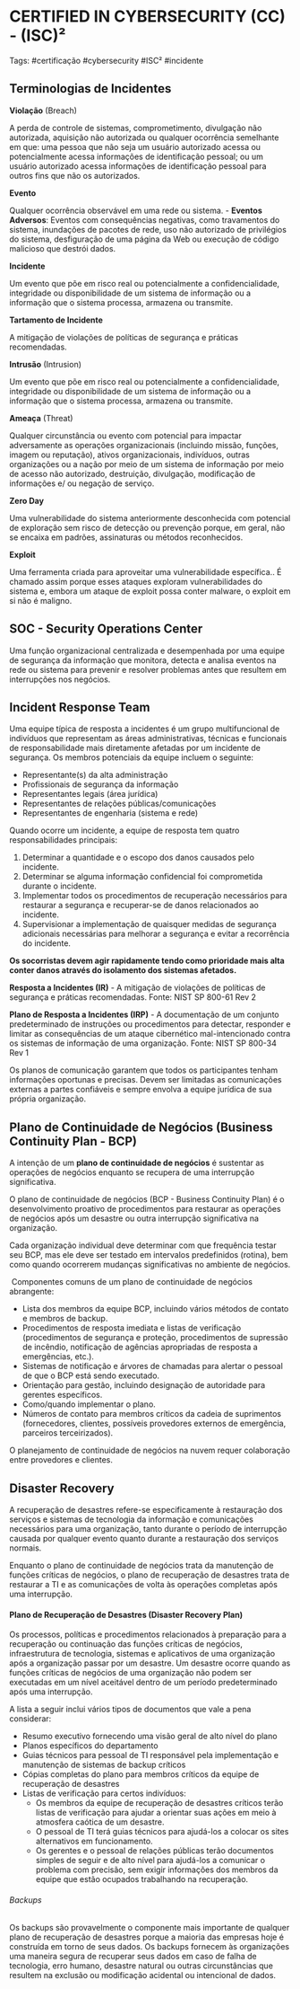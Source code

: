 
# CERTIFIED IN CYBERSECURITY (CC) - (ISC)²

Tags: #certificação #cybersecurity #ISC² #incidente


## Terminologias de Incidentes

**Violação** (Breach)

A perda de controle de sistemas, comprometimento, divulgação não autorizada, aquisição não autorizada ou qualquer ocorrência semelhante em que: uma pessoa que não seja um usuário autorizado acessa ou potencialmente acessa informações de identificação pessoal; ou um usuário autorizado acessa informações de identificação pessoal para outros fins que não os autorizados.

**Evento**

Qualquer ocorrência observável em uma rede ou sistema.
	- **Eventos Adversos**: Eventos com consequências negativas, como travamentos do sistema, inundações de pacotes de rede, uso não autorizado de privilégios do sistema, desfiguração de uma página da Web ou execução de código malicioso que destrói dados.

**Incidente**

Um evento que põe em risco real ou potencialmente a confidencialidade, integridade ou disponibilidade de um sistema de informação ou a informação que o sistema processa, armazena ou transmite.

**Tartamento de Incidente**

A mitigação de violações de políticas de segurança e práticas recomendadas.

**Intrusão** (Intrusion)

Um evento que põe em risco real ou potencialmente a confidencialidade, integridade ou disponibilidade de um sistema de informação ou a informação que o sistema processa, armazena ou transmite.

**Ameaça** (Threat)

Qualquer circunstância ou evento com potencial para impactar adversamente as operações organizacionais (incluindo missão, funções, imagem ou reputação), ativos organizacionais, indivíduos, outras organizações ou a nação por meio de um sistema de informação por meio de acesso não autorizado, destruição, divulgação, modificação de informações e/ ou negação de serviço.

**Zero Day**

Uma vulnerabilidade do sistema anteriormente desconhecida com potencial de exploração sem risco de detecção ou prevenção porque, em geral, não se encaixa em padrões, assinaturas ou métodos reconhecidos.

**Exploit**

Uma ferramenta criada para aproveitar uma vulnerabilidade específica.. É chamado assim porque esses ataques exploram vulnerabilidades do sistema e, embora um ataque de exploit possa conter malware, o exploit em si não é maligno.



## SOC - Security Operations Center

Uma função organizacional centralizada e desempenhada por uma equipe de segurança da informação que monitora, detecta e analisa eventos na rede ou sistema para prevenir e resolver problemas antes que resultem em interrupções nos negócios.



## Incident Response Team

Uma equipe típica de resposta a incidentes é um grupo multifuncional de indivíduos que representam as áreas administrativas, técnicas e funcionais de responsabilidade mais diretamente afetadas por um incidente de segurança. Os membros potenciais da equipe incluem o seguinte:

-   Representante(s) da alta administração
-   Profissionais de segurança da informação
-   Representantes legais (área jurídica)
-   Representantes de relações públicas/comunicações
-   Representantes de engenharia (sistema e rede)

Quando ocorre um incidente, a equipe de resposta tem quatro responsabilidades principais:

1.   Determinar a quantidade e o escopo dos danos causados ​​pelo incidente.
2.  Determinar se alguma informação confidencial foi comprometida durante o incidente.
3.   Implementar todos os procedimentos de recuperação necessários para restaurar a segurança e recuperar-se de danos relacionados ao incidente.
4.  Supervisionar a implementação de quaisquer medidas de segurança adicionais necessárias para melhorar a segurança e evitar a recorrência do incidente.

**Os socorristas devem agir rapidamente tendo como prioridade mais alta conter danos através do isolamento dos sistemas afetados.**

**Resposta a Incidentes (IR)** - A mitigação de violações de políticas de segurança e práticas recomendadas. Fonte: NIST SP 800-61 Rev 2

**Plano de Resposta a Incidentes (IRP)** - A documentação de um conjunto predeterminado de instruções ou procedimentos para detectar, responder e limitar as consequências de um ataque cibernético mal-intencionado contra os sistemas de informação de uma organização. Fonte: NIST SP 800-34 Rev 1

Os planos de comunicação garantem que todos os participantes tenham informações oportunas e precisas. Devem ser limitadas as comunicações externas a partes confiáveis e sempre envolva a equipe jurídica de sua própria organização.



## Plano de Continuidade de Negócios (Business Continuity Plan - BCP)

A intenção de um **plano de continuidade de negócios** é sustentar as operações de negócios enquanto se recupera de uma interrupção significativa.

O plano de continuidade de negócios (BCP - Business Continuity Plan) é o desenvolvimento proativo de procedimentos para restaurar as operações de negócios após um desastre ou outra interrupção significativa na organização.

Cada organização individual deve determinar com que frequência testar seu BCP, mas ele deve ser testado em intervalos predefinidos (rotina), bem como quando ocorrerem mudanças significativas no ambiente de negócios.

 Componentes comuns de um plano de continuidade de negócios abrangente:

-   Lista dos membros da equipe BCP, incluindo vários métodos de contato e membros de backup.
-   Procedimentos de resposta imediata e listas de verificação (procedimentos de segurança e proteção, procedimentos de supressão de incêndio, notificação de agências apropriadas de resposta a emergências, etc.).
-   Sistemas de notificação e árvores de chamadas para alertar o pessoal de que o BCP está sendo executado.
-   Orientação para gestão, incluindo designação de autoridade para gerentes específicos.
-   Como/quando implementar o plano.
-   Números de contato para membros críticos da cadeia de suprimentos (fornecedores, clientes, possíveis provedores externos de emergência, parceiros terceirizados).

O planejamento de continuidade de negócios na nuvem requer colaboração entre provedores e clientes.

## Disaster Recovery

A recuperação de desastres refere-se especificamente à restauração dos serviços e sistemas de tecnologia da informação e comunicações necessários para uma organização, tanto durante o período de interrupção causada por qualquer evento quanto durante a restauração dos serviços normais.

Enquanto o plano de continuidade de negócios trata da manutenção de funções críticas de negócios, o plano de recuperação de desastres trata de restaurar a TI e as comunicações de volta às operações completas após uma interrupção.

#### Plano de Recuperação de Desastres (Disaster Recovery Plan)

Os processos, políticas e procedimentos relacionados à preparação para a recuperação ou continuação das funções críticas de negócios, infraestrutura de tecnologia, sistemas e aplicativos de uma organização após a organização passar por um desastre. Um desastre ocorre quando as funções críticas de negócios de uma organização não podem ser executadas em um nível aceitável dentro de um período predeterminado após uma interrupção.

A lista a seguir inclui vários tipos de documentos que vale a pena considerar:

-   Resumo executivo fornecendo uma visão geral de alto nível do plano
-   Planos específicos do departamento
-   Guias técnicos para pessoal de TI responsável pela implementação e manutenção de sistemas de backup críticos
-   Cópias completas do plano para membros críticos da equipe de recuperação de desastres
-   Listas de verificação para certos indivíduos: 
	- Os membros da equipe de recuperação de desastres críticos terão listas de verificação para ajudar a orientar suas ações em meio à atmosfera caótica de um desastre.
	- O pessoal de TI terá guias técnicos para ajudá-los a colocar os sites alternativos em funcionamento.
	- Os gerentes e o pessoal de relações públicas terão documentos simples de seguir e de alto nível para ajudá-los a comunicar o problema com precisão, sem exigir informações dos membros da equipe que estão ocupados trabalhando na recuperação.

###### Backups

Os backups são provavelmente o componente mais importante de qualquer plano de recuperação de desastres porque a maioria das empresas hoje é construída em torno de seus dados. Os backups fornecem às organizações uma maneira segura de recuperar seus dados em caso de falha de tecnologia, erro humano, desastre natural ou outras circunstâncias que resultem na exclusão ou modificação acidental ou intencional de dados.